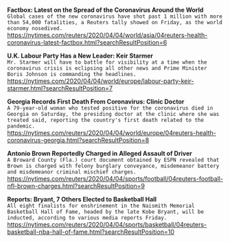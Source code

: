 **Factbox: Latest on the Spread of the Coronavirus Around the World**\
`Global cases of the new coronavirus have shot past 1 million with more than 54,000 fatalities, a Reuters tally showed on Friday, as the world economy nosedived.`\
https://nytimes.com/reuters/2020/04/04/world/asia/04reuters-health-coronavirus-latest-factbox.html?searchResultPosition=6

**U.K. Labour Party Has a New Leader: Keir Starmer**\
`Mr. Starmer will have to battle for visibility at a time when the coronavirus crisis is eclipsing all other news and Prime Minister Boris Johnson is commanding the headlines.`\
https://nytimes.com/2020/04/04/world/europe/labour-party-keir-starmer.html?searchResultPosition=7

**Georgia Records First Death From Coronavirus: Clinic Doctor**\
`A 79-year-old woman who tested positive for the coronavirus died in Georgia on Saturday, the presiding doctor at the clinic where she was treated said, reporting the country's first death related to the pandemic.`\
https://nytimes.com/reuters/2020/04/04/world/europe/04reuters-health-coronavirus-georgia.html?searchResultPosition=8

**Antonio Brown Reportedly Charged in Alleged Assault of Driver**\
`A Broward County (Fla.) court document obtained by ESPN revealed that Brown is charged with felony burglary conveyance, misdemeanor battery and misdemeanor criminal mischief charges.`\
https://nytimes.com/reuters/2020/04/04/sports/football/04reuters-football-nfl-brown-charges.html?searchResultPosition=9

**Reports: Bryant, 7 Others Elected to Basketball Hall**\
`All eight finalists for enshrinement in the Naismith Memorial Basketball Hall of Fame, headed by the late Kobe Bryant, will be inducted, according to various media reports Friday.`\
https://nytimes.com/reuters/2020/04/04/sports/basketball/04reuters-basketball-nba-hall-of-fame.html?searchResultPosition=10

